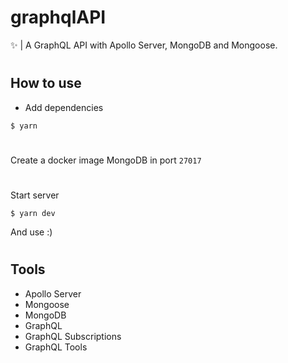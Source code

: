 # graphqlAPI 
✨ | A GraphQL API with Apollo Server, MongoDB and Mongoose.
#

## How to use

- Add dependencies
```shell
$ yarn 
```
#
Create a docker image MongoDB in port `27017`
#

Start server
```shell
$ yarn dev
```
And use :)
#

## Tools

- Apollo Server
- Mongoose
- MongoDB
- GraphQL
- GraphQL Subscriptions
- GraphQL Tools

#

